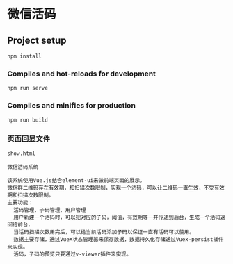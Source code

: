 # 微信活码

## Project setup
```
npm install
```

### Compiles and hot-reloads for development
```
npm run serve
```

### Compiles and minifies for production
```
npm run build
```

### 页面回显文件
```
show.html
```

```
微信活码系统

该系统使用Vue.js结合element-ui来做前端页面的展示。
微信群二维码存在有效期，和扫描次数限制，实现一个活码，可以让二维码一直生效，不受有效期和扫描次数限制。
主要功能：
  活码管理，子码管理，用户管理
  用户新建一个活码时，可以把对应的子码，阈值，有效期等一并传递到后台，生成一个活码返回给前台，
  当活码扫描次数用完后，可以给当前活码添加子码以保证一直有活码可以使用。
  数据主要存储，通过VueX状态管理器来保存数据，数据持久化存储通过Vuex-persist插件来实现。
  活码，子码的预览只要通过v-viewer插件来实现。
```
